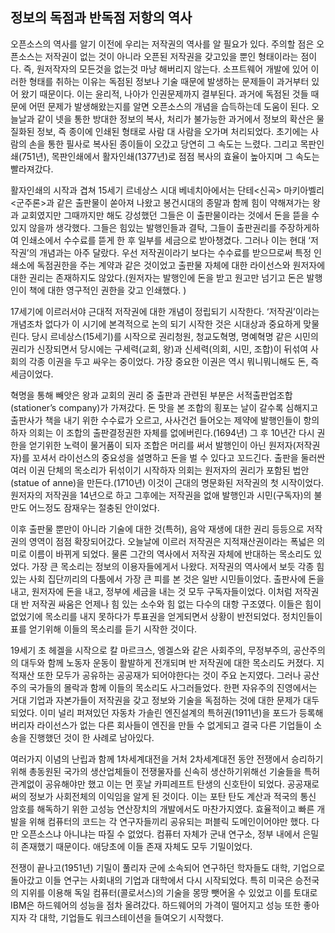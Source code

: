 ## 정보의 독점과 반독점 저항의 역사

오픈소스의 역사를 알기 이전에 우리는 저작권의 역사를 알 필요가 있다. 주의할 점은 오픈소스는 저작권이 없는 것이 아니라 오픈된 저작권을 갖고있을 뿐인 형태이라는 점이다. 즉, 원저작자의 모든것을 없는것 마냥 해버리지 않는다. 소프트웨어 개발에 있어 이러한 형태를 취하는 이유는 독점된 정보나 기술 때문에 발생하는 문제들이 과거부터 있어 왔기 때문이다. 이는 윤리적, 나아가 인권문제까지 결부된다. 과거에 독점된 것들 때문에 어떤 문제가 발생해왔는지를 알면 오픈소스의 개념을 습득하는데 도움이 된다. 오늘날과 같이 넷을 통한 방대한 정보의 복사, 처리가 불가능한 과거에서 정보의 확산은 물질화된 정보, 즉 종이에 인쇄된 형태로 사람 대 사람을 오가며 처리되었다. 초기에는 사람의 손을 통한 필사로 복사된 종이들이 오갔고 당연히 그 속도는 느렸다. 그리고 목판인쇄\(751년\), 목판인쇄에서 활자인쇄\(1377년\)로 점점 복사의 효율이 높아지며 그 속도는 빨라져갔다.

활자인쇄의 시작과 겹쳐 15세기 르네상스 시대 베네치아에서는 단테&lt;신곡&gt; 마키아벨리&lt;군주론&gt;과 같은 출판물이 쏟아져 나왔고 봉건시대의 종말과 함께 힘이 약해져가는 왕과 교회였지만 그때까지만 해도 강성했던 그들은 이 출판물이라는 것에서 돈을 뜯을 수 있지 않을까 생각했다. 그들은 힘있는 발행인들과 결탁, 그들이 출판권리를 주장하게하여 인쇄소에서 수수료를 뜯게 한 후 일부를 세금으로 받아챙겼다. 그러나 이는 현대 ‘저작권’의 개념과는 아주 달랐다. 우선 저작권이라기 보다는 수수료를 받으므로써 특정 인쇄소에 독점권한을 주는 계약과 같은 것이었고 출판물 자체에 대한 라이선스와 원저자에 대한 권리는 존재하지도 않았다.\(원저자는 발행인에 돈을 받고 원고만 넘기고 돈은 발행인이 책에 대한 영구적인 권한을 갖고 인쇄했다. \)

17세기에 이르러서야 근대적 저작권에 대한 개념이 정립되기 시작한다. ‘저작권’이라는 개념조차 없다가 이 시기에 본격적으로 논의 되기 시작한 것은 시대상과 중요하게 맞물린다. 당시 르네상스\(15세기\)를 시작으로 권리청원, 청교도혁명, 명예혁명 같은 시민의 권리가 신장되면서 당시에는 구세력\(교회, 왕\)과 신세력\(의회, 시민, 조합\)이 뒤섞여 사회의 각종 이권을 두고 싸우는 중이었다. 가장 중요한 이권은 역시 뭐니뭐니해도 돈, 즉 세금이었다.

혁명을 통해 빼앗은 왕과 교회의 권리 중 출판과 관련된 부분은 서적출판업조합\(stationer’s company\)가 가져갔다. 돈 맛을 본 조합의 횡포는 날이 갈수록 심해지고 출판사가 책을 내기 위한 수수료가 오르고, 사사건건 들어오는 제약에 발행인들이 항의하자 의회는 이 조합의 출판결정권한 자체를 없에버린다.\(1694년\) 그 후 10년간 다시 권한을 얻기위한 노력이 물거품이 되자 조합은 머리를 써서 발행인이 아닌 원저자\(저작권자\)를 꼬셔서 라이선스의 중요성을 설명하고 돈을 벌 수 있다고 꼬드긴다. 출판을 둘러싼 여러 이권  단체의 목소리가 뒤섞이기 시작하자 의회는 원저자의 권리가 포함된 법안\(statue of anne\)을 만든다.\(1710년\) 이것이 근대의 명문화된 저작권의 첫 시작이었다. 원저자의 저작권을 14년으로 하고 그후에는 저작권을 없애 발행인과 시민\(구독자\)의 불만도 어느정도 잠재우는 절충된 안이었다.

이후 출판물 뿐만이 아니라 기술에 대한 것\(특허\), 음악 재생에 대한 권리 등등으로 저작권의 영역이 점점 확장되어갔다. 오늘날에 이르러 저작권은 지적재산권이라는 폭넓은 의미로 이름이 바뀌게 되었다. 물론 그간의 역사에서 저작권 자체에 반대하는 목소리도 있었다. 가장 큰 목소리는 정보의 이용자들에게서 나왔다. 저작권의 역사에서 보듯 각종 힘있는 사회 집단끼리의 다툼에서 가장 큰 피를 본 것은 일반 시민들이었다. 출판사에 돈을 내고, 원저자에 돈을 내고, 정부에 세금을 내는 것 모두 구독자들이었다. 이처럼 저작권 대 반 저작권 싸움은 언제나 힘 있는 소수와 힘 없는 다수의 대항 구조였다. 이들은 힘이 없었기에 목소리를 내지 못하다가 투표권을 얻게되면서 상황이 반전되었다. 정치인들이 표를 얻기위해 이들의 목소리를 듣기 시작한 것이다.

19세기 초 헤겔을 시작으로 칼 마르크스, 엥겔스와 같은 사회주의, 무정부주의, 공산주의의 대두와 함께 노동자 운동이 활발하게 전개되며 반 저작권에 대한 목소리도 커졌다. 지적재산 또한 모두가 공유하는 공공재가 되어야한다는 것이 주요 논지였다. 그러나 공산주의 국가들의 몰락과 함께 이들의 목소리도 사그러들었다. 한편 자유주의 진영에서는 거대 기업과 자본가들이 저작권을 갖고 정보와 기술을 독점하는 것에 대한 문제가 대두되었다. 이미 널리 퍼져있던 자동차 가솔린 엔진설계의 특허권\(1911년\)을 포드가 등록해버리자 라이선스가 없는 다른 회사들이 엔진을 만들 수 없게되고 결국 다른 기업들이 소송을 진행했던 것이 한 사례로 남아있다.

여러가지 이념의 난립과 함께 1차세계대전을 거처 2차세계대전 동안 전쟁에서 승리하기위해 총동원된 국가의 생산업체들이 전쟁물자를 신속히 생산하기위해선 기술들을 특허 관계없이 공유해야만 했고 이는 먼 훗날 카피레프트 탄생의 신호탄이 되었다. 공공재로써의 정보가 사회전체의 이익임을 알게 된 것이다. 이는 포탄 탄도 계산과 적국의 통신 암호를 해독하기 위한 고성능 연산장치의 개발에서도 마찬가지였다. 효율적이고 빠른 개발을 위해 컴퓨터의 코드는 각 연구자들끼리 공유되는 퍼블릭 도메인이어야만 했다. 다만 오픈소스냐 아니냐는 따질 수 없었다. 컴퓨터 자체가 군내 연구소, 정부 내에서 은밀히 존재했기 때문이다. 애당초에 이들 존재 자체도 모두 기밀이었다.

전쟁이 끝나고\(1951년\) 기밀이 풀리자 군에 소속되어 연구하던 학자들도 대학, 기업으로 돌아갔고 이들 연구는 사회내의 기업과 대학에서 다시 시작되었다. 특히 미국은 승전국의 지위를 이용해 독일 컴퓨터\(콜로서스\)의 기술을 몽땅 뺏어올 수 있었고 이를 토대로 IBM은 하드웨어의 성능을 점차 올려갔다. 하드웨어의 가격이 떨어지고 성능 또한 좋아지자 각 대학, 기업들도 워크스테이션을 들여오기 시작했다.

